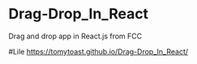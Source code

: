 # Drag-Drop_In_React
Drag and drop app in React.js from FCC

#Lile
https://tomytoast.github.io/Drag-Drop_In_React/
